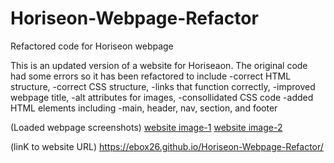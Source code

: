 # Horiseon-Webpage-Refactor
Refactored code for Horiseon webpage 

This is an updated version of a website for Horiseaon.
The original code had some errors so it has been refactored to include
    -correct HTML structure,
    -correct CSS structure,
    -links that function correctly,
    -improved webpage title,
    -alt attributes for images,
    -consollidated CSS code
    -added HTML elements including
            -main, header, nav, section, and footer

(Loaded webpage screenshots)
[website image-1](./images/website-image-1.png)
[website image-2](./images/website-image-2.png)

(linK to website URL)
https://ebox26.github.io/Horiseon-Webpage-Refactor/

